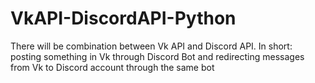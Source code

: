 # VkAPI-DiscordAPI-Python
There will be combination between Vk API and Discord API. In short: posting something in Vk through Discord Bot and redirecting messages from Vk to Discord account through the same bot
